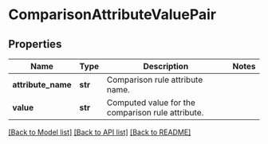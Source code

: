 # ComparisonAttributeValuePair


## Properties
Name | Type | Description | Notes
------------ | ------------- | ------------- | -------------
**attribute_name** | **str** | Comparison rule attribute name. | 
**value** | **str** | Computed value for the comparison rule attribute. | 

[[Back to Model list]](../README.md#documentation-for-models) [[Back to API list]](../README.md#documentation-for-api-endpoints) [[Back to README]](../README.md)


